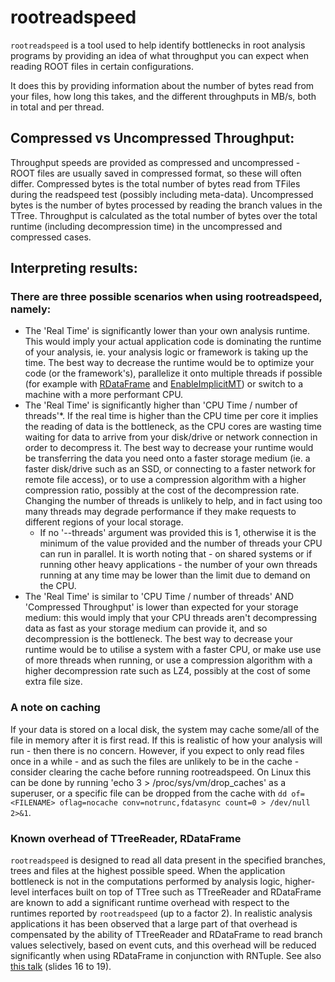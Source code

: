 # rootreadspeed

`rootreadspeed` is a tool used to help identify bottlenecks in root analysis programs
by providing an idea of what throughput you can expect when reading ROOT files in
certain configurations.

It does this by providing information about the number of bytes read from your files,
how long this takes, and the different throughputs in MB/s, both in total and per thread.


## Compressed vs Uncompressed Throughput:

Throughput speeds are provided as compressed and uncompressed - ROOT files are usually
saved in compressed format, so these will often differ. Compressed bytes is the total
number of bytes read from TFiles during the readspeed test (possibly including meta-data).
Uncompressed bytes is the number of bytes processed by reading the branch values in the TTree.
Throughput is calculated as the total number of bytes over the total runtime (including
decompression time) in the uncompressed and compressed cases.


## Interpreting results:

### There are three possible scenarios when using rootreadspeed, namely:

- The 'Real Time' is significantly lower than your own analysis runtime.
  This would imply your actual application code is dominating the runtime of your analysis,
  ie. your analysis logic or framework is taking up the time.
  The best way to decrease the runtime would be to optimize your code (or the framework's),
  parallelize it onto multiple threads if possible (for example with
  [RDataFrame](https://root.cern/doc/master/classROOT_1_1RDataFrame.html)
  and [EnableImplicitMT](https://root.cern/doc/master/namespaceROOT.html#a06f2b8b216b615e5abbc872c9feff40f))
  or switch to a machine with a more performant CPU.
- The 'Real Time' is significantly higher than 'CPU Time / number of threads'*.
  If the real time is higher than the CPU time per core it implies the reading of data is the
  bottleneck, as the CPU cores are wasting time waiting for data to arrive from your disk/drive
  or network connection in order to decompress it.
  The best way to decrease your runtime would be transferring the data you need onto a faster
  storage medium (ie. a faster disk/drive such as an SSD, or connecting to a faster network
  for remote file access), or to use a compression algorithm with a higher compression ratio,
  possibly at the cost of the decompression rate.
  Changing the number of threads is unlikely to help, and in fact using too many threads may
  degrade performance if they make requests to different regions of your local storage. 
  * If no '--threads' argument was provided this is 1, otherwise it is the minimum of the value
    provided and the number of threads your CPU can run in parallel. It is worth noting that -
    on shared systems or if running other heavy applications - the number of your own threads
    running at any time may be lower than the limit due to demand on the CPU.
- The 'Real Time' is similar to 'CPU Time / number of threads' AND 'Compressed Throughput' is lower than expected
  for your storage medium: this would imply that your CPU threads aren't decompressing data as fast as your storage
  medium can provide it, and so decompression is the bottleneck.
  The best way to decrease your runtime would be to utilise a system with a faster CPU, or make use
  use of more threads when running, or use a compression algorithm with a higher decompression rate such as LZ4,
  possibly at the cost of some extra file size.


### A note on caching

If your data is stored on a local disk, the system may cache some/all of the file in memory after it is
first read. If this is realistic of how your analysis will run - then there is no concern. However, if
you expect to only read files once in a while - and as such the files are unlikely to be in the cache -
consider clearing the cache before running rootreadspeed.
On Linux this can be done by running 'echo 3 > /proc/sys/vm/drop_caches' as a superuser,
or a specific file can be dropped from the cache with
`dd of=<FILENAME> oflag=nocache conv=notrunc,fdatasync count=0 > /dev/null 2>&1`.


### Known overhead of TTreeReader, RDataFrame

`rootreadspeed` is designed to read all data present in the specified branches, trees and files at the highest
possible speed. When the application bottleneck is not in the computations performed by analysis logic,
higher-level interfaces built on top of TTree such as TTreeReader and RDataFrame are known to add a significant
runtime overhead with respect to the runtimes reported by `rootreadspeed` (up to a factor 2). In realistic analysis
applications it has been observed that a large part of that overhead is compensated by the ability of TTreeReader and
RDataFrame to read branch values selectively, based on event cuts, and this overhead will be reduced significantly
when using RDataFrame in conjunction with RNTuple.
See also [this talk](https://indico.cern.ch/e/PPP138) (slides 16 to 19).
